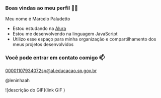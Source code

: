 ### Boas vindas ao meu perfil 💙💙

Meu nome é Marcelo Paludetto

- Estou estudando na [Alura](https://www.alura.com.br)
- Estou me desenvolvendo na linguagem JavaScript
- Utilizo esse espaço para minha organização e compartilhamento dos meus projetos desenvolvidos

### Você pode entrar em contato comigo 📫

00001107934072sp@al.educacao.sp.gov.br

@leninhaah

![descrição do GIF](link GIF )
